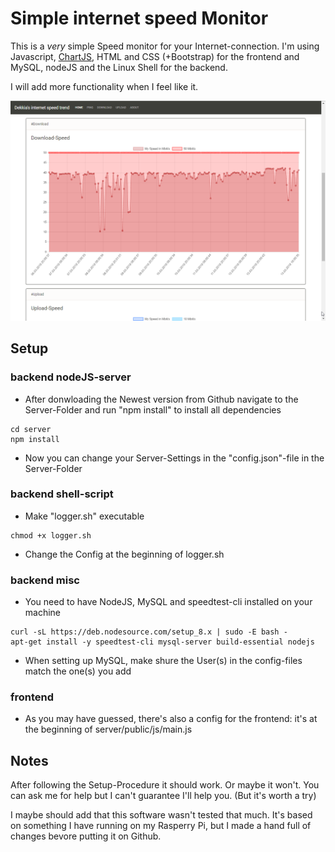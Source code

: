 # Simple internet speed Monitor

This is a *very* simple Speed monitor for your Internet-connection.
I'm using Javascript, [ChartJS](https://github.com/chartjs/Chart.js), HTML and CSS (+Bootstrap) for the frontend
and MySQL, nodeJS and the Linux Shell for the backend.

I will add more functionality when I feel like it.

![screenshot](https://raw.githubusercontent.com/RealDekkia/simpleInternetSpeedMonitor/master/screenshot.png)

## Setup

### backend nodeJS-server
+ After donwloading the Newest version from Github navigate to the Server-Folder and run "npm install" to install all dependencies
```shell
cd server
npm install
```

+ Now you can change your Server-Settings in the "config.json"-file in the Server-Folder

### backend shell-script

+ Make "logger.sh" executable 
```shell
chmod +x logger.sh
```
+ Change the Config at the beginning of logger.sh

### backend misc

+ You need to have NodeJS, MySQL and speedtest-cli installed on your machine
```shell
curl -sL https://deb.nodesource.com/setup_8.x | sudo -E bash -
apt-get install -y speedtest-cli mysql-server build-essential nodejs
```

+ When setting up  MySQL, make shure the User(s) in the config-files match the one(s) you add

### frontend

+ As you may have guessed, there's also a config for the frontend: it's at the beginning of server/public/js/main.js

## Notes

After following the Setup-Procedure it should work. Or maybe it won't. You can ask me for help but I can't guarantee I'll help you. (But it's worth a try)

I maybe should add that this software wasn't tested that much. It's based on something I have running on my Rasperry Pi, but I made a hand full of changes bevore putting it on Github.
